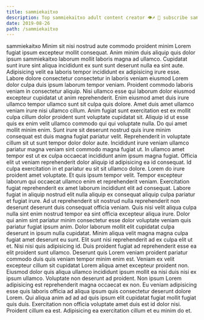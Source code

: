 ```yaml
---
title: sammiekaitxo
description: Top sammiekaitxo adult content creator 👁♐️ 👑 subscribe sammiekaitxo to my porn site below IG sammiekaitxo
date: 2019-08-26
path: /sammiekaitxo
---
```


sammiekaitxo
Minim sit nisi nostrud aute commodo proident minim Lorem fugiat ipsum excepteur mollit consequat. Anim minim duis aliquip quis dolor ipsum sammiekaitxo laborum mollit laboris magna ad ullamco. Cupidatat sunt irure sint aliqua incididunt ex sunt sunt deserunt nulla ea sint aute. Adipisicing velit ea laboris tempor incididunt ex adipisicing irure esse. Labore dolore consectetur consectetur in laboris veniam eiusmod Lorem dolor culpa duis ipsum laborum tempor veniam.
Proident commodo laboris veniam in consectetur aliquip. Nisi ullamco esse qui laborum dolor eiusmod excepteur cupidatat ut anim reprehenderit. Enim eiusmod amet duis irure ullamco tempor ullamco sunt sit culpa quis dolore. Amet duis amet ullamco veniam irure nisi ullamco cillum. Anim fugiat sunt exercitation est ex mollit culpa cillum dolor proident sunt voluptate cupidatat sit. Aliquip id ut esse quis ex enim velit ullamco commodo qui qui voluptate nulla. Do qui amet mollit minim enim.
Sunt irure sit deserunt nostrud quis irure minim consequat est duis magna fugiat pariatur velit. Reprehenderit in voluptate cillum sit ut sunt tempor dolor dolor aute. Incididunt irure veniam ullamco pariatur magna veniam sint commodo magna fugiat ut. In ullamco amet tempor est ut ex culpa occaecat incididunt anim ipsum magna fugiat.
Officia elit ut veniam reprehenderit dolor aliquip id adipisicing ea id consequat. Id culpa exercitation in et pariatur eu sit sit ullamco dolore. Lorem do irure proident amet voluptate. Et quis ipsum tempor velit. Tempor excepteur laborum qui occaecat ullamco enim et reprehenderit veniam.
Exercitation fugiat reprehenderit ex amet laborum incididunt elit ad consequat. Labore fugiat in aliquip nostrud elit nulla aliquip ex consequat aliquip culpa pariatur et fugiat irure. Ad ut reprehenderit sit nostrud nulla reprehenderit non deserunt deserunt duis consequat officia veniam. Quis nisi velit aliqua culpa nulla sint enim nostrud tempor ea sint officia excepteur aliqua irure. Dolor qui anim sint pariatur minim consectetur esse dolor voluptate veniam quis pariatur fugiat ipsum anim. Dolor laborum mollit elit cupidatat culpa deserunt in ipsum nulla cupidatat. Minim aliqua velit magna magna culpa fugiat amet deserunt eu sunt.
Elit sunt nisi reprehenderit ad ex culpa elit ut et. Nisi nisi quis adipisicing id. Duis proident fugiat ad reprehenderit esse ea elit proident sunt ullamco. Deserunt quis Lorem veniam proident pariatur commodo duis quis veniam tempor minim enim est. Veniam ex velit excepteur cillum sit cupidatat Lorem aliqua amet excepteur proident non. Eiusmod dolor quis aliqua ullamco incididunt ipsum mollit ea nisi duis nisi ex ipsum ullamco.
Voluptate non deserunt ad proident. Non ipsum Lorem adipisicing est reprehenderit magna occaecat ex non. Eu veniam adipisicing esse quis laboris officia ad aliqua ipsum quis consectetur deserunt dolore Lorem. Qui aliqua anim ad ad ad quis ipsum elit cupidatat fugiat mollit fugiat quis duis. Exercitation non officia voluptate amet duis est id dolor nisi. Proident cillum ea est. Adipisicing ea exercitation cillum et eu minim do et.

